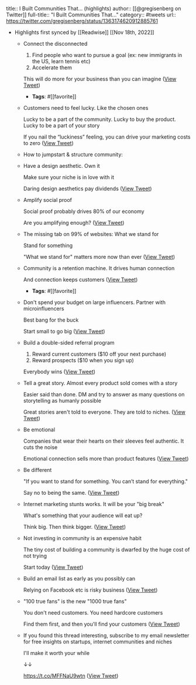 title:: I Built Communities That... (highlights)
author:: [[@gregisenberg on Twitter]]
full-title:: "I Built Communities That..."
category:: #tweets
url:: https://twitter.com/gregisenberg/status/1363174620912885761

- Highlights first synced by [[Readwise]] [[Nov 18th, 2022]]
	- Connect the disconnected
	  
	  1. Find people who want to pursue a goal (ex: new immigrants in the US, learn tennis etc)
	  2. Accelerate them
	  
	  This will do more for your business than you can imagine ([View Tweet](https://twitter.com/gregisenberg/status/1363174621680459777))
		- **Tags**: #[[favorite]]
	- Customers need to feel lucky. Like the chosen ones
	  
	  Lucky to be a part of the community. Lucky to buy the product. Lucky to be a part of your story
	  
	  If you nail the “luckiness” feeling, you can drive your marketing costs to zero ([View Tweet](https://twitter.com/gregisenberg/status/1363174622481551360))
	- How to jumpstart & structure community:
	- Have a design aesthetic. Own it
	  
	  Make sure your niche is in love with it
	  
	  Daring design aesthetics pay dividends ([View Tweet](https://twitter.com/gregisenberg/status/1363174624142491651))
	- Amplify social proof
	  
	  Social proof probably drives 80% of our economy
	  
	  Are you amplifying enough? ([View Tweet](https://twitter.com/gregisenberg/status/1363174624859668481))
	- The missing tab on 99% of websites: What we stand for
	  
	  Stand for something
	  
	  "What we stand for" matters more now than ever ([View Tweet](https://twitter.com/gregisenberg/status/1363174625585332233))
	- Community is a retention machine. It drives human connection
	  
	  And connection keeps customers ([View Tweet](https://twitter.com/gregisenberg/status/1363174626319360004))
		- **Tags**: #[[favorite]]
	- Don't spend your budget on large influencers. Partner with microinfluencers
	  
	  Best bang for the buck
	  
	  Start small to go big ([View Tweet](https://twitter.com/gregisenberg/status/1363174627086893060))
	- Build a double-sided referral program
	  
	  1. Reward current customers ($10 off your next purchase)
	  2. Reward prospects ($10 when you sign up)
	  
	  Everybody wins ([View Tweet](https://twitter.com/gregisenberg/status/1363174627820908548))
	- Tell a great story. Almost every product sold comes with a story
	  
	  Easier said than done. DM and try to answer as many questions on storytelling as humanly possible
	  
	  Great stories aren't told to everyone. They are told to niches. ([View Tweet](https://twitter.com/gregisenberg/status/1363174628630396929))
	- Be emotional
	  
	  Companies that wear their hearts on their sleeves feel authentic. It cuts the noise
	  
	  Emotional connection sells more than product features ([View Tweet](https://twitter.com/gregisenberg/status/1363174629481807882))
	- Be different
	  
	  "If you want to stand for something. You can’t stand for everything."
	  
	  Say no to being the same. ([View Tweet](https://twitter.com/gregisenberg/status/1363174630299697154))
	- Internet marketing stunts works. It will be your "big break"
	  
	  What's something that your audience will eat up?
	  
	  Think big. Then think bigger. ([View Tweet](https://twitter.com/gregisenberg/status/1363174631000207360))
	- Not investing in community is an expensive habit
	  
	  The tiny cost of building a community is dwarfed by the huge cost of not trying
	  
	  Start today ([View Tweet](https://twitter.com/gregisenberg/status/1363174631784517633))
	- Build an email list as early as you possibly can
	  
	  Relying on Facebook etc is risky business ([View Tweet](https://twitter.com/gregisenberg/status/1363174632547880967))
	- "100 true fans" is the new "1000 true fans"
	  
	  You don't need customers. You need hardcore customers
	  
	  Find them first, and then you'll find your customers ([View Tweet](https://twitter.com/gregisenberg/status/1363174633344794626))
	- If you found this thread interesting, subscribe to my email newsletter for free insights on startups, internet communities and niches
	  
	  I'll make it worth your while
	  
	  ↓↓
	  
	  https://t.co/MFFNaU9wtn ([View Tweet](https://twitter.com/gregisenberg/status/1363174634225598470))